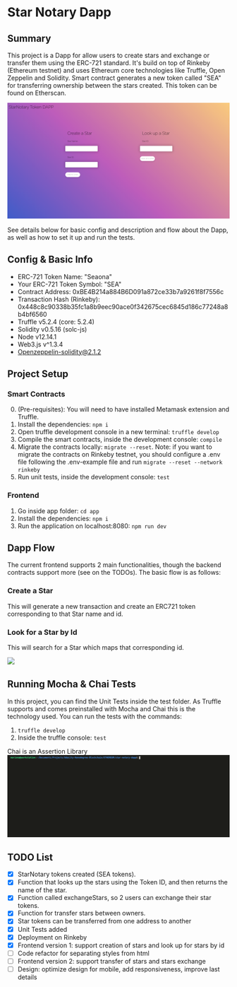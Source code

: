 
# Star Notary Dapp
## Summary
This project is a Dapp for allow users to create stars and exchange or transfer them using the ERC-721 standard. It's build on top of Rinkeby (Ethereum testnet) and uses Ethereum core technologies like Truffle, Open Zeppelin and Solidity.
Smart contract generates a new token called "SEA" for transferring ownership between the stars created. This token can be found on Etherscan.

![](assets/star-notary-dapp.png)

See details below for basic config and description and flow about the Dapp, as well as how to set it up and run the tests.

## Config & Basic Info
- ERC-721 Token Name: "Seaona"
- Your ERC-721 Token Symbol: "SEA"
- Contract Address: 0xBE4B214a884B6D091a872ce33b7a9261f8f7556c
- Transaction Hash (Rinkeby): 0x448c8c90338b35fc1a8b9eec90ace0f342675cec6845d186c77248a8b4bf6560
- Truffle v5.2.4 (core: 5.2.4)
- Solidity v0.5.16 (solc-js)
- Node v12.14.1
- Web3.js v^1.3.4 
- Openzeppelin-solidity@2.1.2

## Project Setup
### Smart Contracts
0. (Pre-requisites): You will need to have installed Metamask extension and Truffle.
1. Install the dependencies: ``npm i``
2. Open truffle development console in a new terminal: ``truffle develop``
3. Compile the smart contracts, inside the development console: ``compile``
4. Migrate the contracts locally: ``migrate --reset``. Note: if you want to migrate the contracts on Rinkeby testnet, you should configure a .env file following the .env-example file and run ``migrate --reset --network rinkeby``
5. Run unit tests, inside the development console: ``test``

### Frontend
1. Go inside app folder: ``cd app``
2. Install the dependencies: ``npm i``
3. Run the application on localhost:8080: ``npm run dev``

## Dapp Flow
The current frontend supports 2 main functionalities, though the backend contracts support more (see on the TODOs). The basic flow is as follows:
 ### Create a Star
 This will generate a new transaction and create an ERC721 token corresponding to that Star name and id.

 ### Look for a Star by Id
 This will search for a Star which maps that corresponding id.

![](assets/complete-dapp-flow.gif)


## Running Mocha & Chai Tests
In this project, you can find the Unit Tests inside the test folder. 
As Truffle supports and comes preinstalled with Mocha and Chai this is the technology used.
You can run the tests with the commands:
1. ``truffle develop``
2. Inside the truffle console: ``test``


Chai is an Assertion Library
![](assets/tests.gif)

## TODO List
- [x] StarNotary tokens created (SEA tokens).
- [x] Function that looks up the stars using the Token ID, and then returns the name of the star.
- [x] Function called exchangeStars, so 2 users can exchange their star tokens.
- [x] Function for transfer stars between owners.
- [x] Star tokens can be transferred from one address to another
- [x] Unit Tests added
- [x] Deployment on Rinkeby
- [x] Frontend version 1: support creation of stars and look up for stars by id
- [ ] Code refactor for separating styles from html
- [ ] Frontend version 2: support transfer of stars and stars exchange
- [ ] Design: optimize design for mobile, add responsiveness, improve last details
